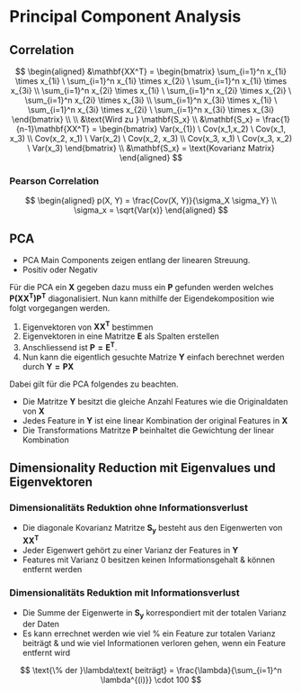 # Principal Component Analysis

## Correlation

$$
\begin{aligned}
    &\mathbf{XX^T} = \begin{bmatrix}
    \sum_{i=1}^n x_{1i} \times x_{1i} \ \sum_{i=1}^n x_{1i} \times x_{2i} \ \sum_{i=1}^n x_{1i} \times x_{3i} \\
    \sum_{i=1}^n x_{2i} \times x_{1i} \ \sum_{i=1}^n x_{2i} \times x_{2i}  \ \sum_{i=1}^n x_{2i} \times x_{3i} \\
    \sum_{i=1}^n x_{3i} \times x_{1i} \ \sum_{i=1}^n x_{3i} \times x_{2i} \ \sum_{i=1}^n x_{3i} \times x_{3i}
    \end{bmatrix} \\
    \\
    &\text{Wird zu } \mathbf{S_x} \\
    &\mathbf{S_x} = \frac{1}{n-1}\mathbf{XX^T} = \begin{bmatrix}
    Var(x_{1}) \ Cov(x_1,x_2) \ Cov(x_1, x_3) \\
    Cov(x_2, x_1) \ Var(x_2) \ Cov(x_2, x_3) \\
    Cov(x_3, x_1) \ Cov(x_3, x_2) \ Var(x_3)
    \end{bmatrix} \\
    &\mathbf{S_x} = \text{Kovarianz Matrix}
\end{aligned}
$$

### Pearson Correlation

$$
\begin{aligned}
    p(X, Y) = \frac{Cov(X, Y)}{\sigma_X \sigma_Y} \\
     \sigma_x = \sqrt{Var(x)}
\end{aligned}
$$

## PCA

- PCA Main Components zeigen entlang der linearen Streuung.
- Positiv oder Negativ

Für die PCA ein $\mathbf{X}$ gegeben dazu muss ein $\mathbf{P}$ gefunden werden welches $\mathbf{P(XX^T)P^T}$ diagonalisiert. Nun kann mithilfe der Eigendekomposition wie folgt vorgegangen werden.

1. Eigenvektoren von $\mathbf{XX^T}$ bestimmen
2. Eigenvektoren in eine Matritze $\mathbf{E}$ als Spalten erstellen
3. Anschliessend ist $\mathbf{P=E^T}$.
4. Nun kann die eigentlich gesuchte Matrize $\mathbf{Y}$ einfach berechnet werden durch $\mathbf{Y = PX}$ 

Dabei gilt für die PCA folgendes zu beachten.

- Die Matritze $\mathbf{Y}$ besitzt die gleiche Anzahl Features wie die Originaldaten von $\mathbf{X}$ 
- Jedes Feature in $\mathbf{Y}$ ist eine linear Kombination der original Features in $\mathbf{X}$ 
- Die Transformations Matritze $\mathbf{P}$ beinhaltet die Gewichtung der linear Kombination

## Dimensionality Reduction mit Eigenvalues und Eigenvektoren

### Dimensionalitäts Reduktion ohne Informationsverlust

- Die diagonale Kovarianz Matritze $\mathbf{S_y}$ besteht aus den Eigenwerten von $\mathbf{XX^T}$ 
- Jeder Eigenwert gehört zu einer Varianz der Features in  $\mathbf{Y}$
- Features mit Varianz $0$ besitzen keinen Informationsgehalt & können entfernt werden

### Dimensionalitäts Reduktion mit Informationsverlust

- Die Summe der Eigenwerte in $\mathbf{S_y}$ korrespondiert mit der totalen Varianz der Daten
- Es kann errechnet werden wie viel $\%$ ein Feature zur totalen Varianz beiträgt & und wie viel Informationen verloren gehen, wenn ein Feature entfernt wird

$$ \text{\% der }\lambda\text{ beiträgt} = \frac{\lambda}{\sum_{i=1}^n \lambda^{(i)}} \cdot 100 $$
